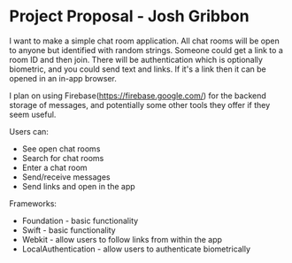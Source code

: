# Project Proposal - Josh Gribbon

I want to make a simple chat room application. All chat rooms will be open to anyone but identified with random strings. Someone could get a link to a room ID and then join. There will be authentication which is optionally biometric, and you could send text and links. If it's a link then it can be opened in an in-app browser.

I plan on using Firebase(https://firebase.google.com/) for the backend storage of messages, and potentially some other tools they offer if they seem useful.

Users can:
* See open chat rooms
* Search for chat rooms
* Enter a chat room
* Send/receive messages
* Send links and open in the app

Frameworks:
* Foundation - basic functionality
* Swift - basic functionality
* Webkit - allow users to follow links from within the app
* LocalAuthentication - allow users to authenticate biometrically